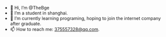 - 👋 Hi, I’m @TheBge
- 👀 I’m a student in shanghai.
- 🌱 I’m currently learning programing, hoping to join the internet company after graduate.
- 📫 How to reach me: 375557328@qq.com.

<!---
TheBge/TheBge is a ✨ special ✨ repository because its `README.md` (this file) appears on your GitHub profile.
You can click the Preview link to take a look at your changes.
--->

